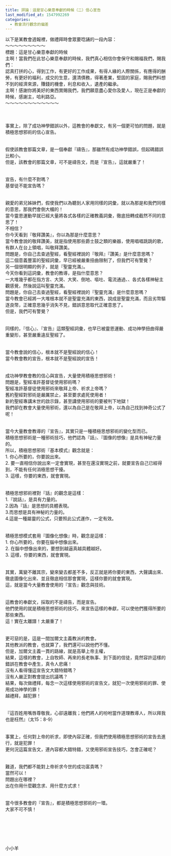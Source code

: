```yaml
---
title: 評論：這是甘心樂意奉獻的時候（二）信心宣告
last_modified_at: 1547992269
categories:
  - 教會流行觀念的偏差
---
```


以下是某教會週報裡，做禮拜時會眾要唸誦的一段內容：<br>～～～～～～～～～<br>標題：這是甘心樂意奉獻的時候<br>主啊！當我們在此甘心樂意奉獻的時候，我們真心相信你會保守和賜福我們，賜我們：<br>認真打拼的心，得到工作，有更好的工作成果，有得人緣的人際關係，有應得的酬勞，有更好的福利，成交的生意，還清債務，得著產業，堅固的家庭，賜我們料想不到的經濟來源，賺錢的機會，利息和收入，遺產的繼承。<br>主啊！感謝你將美好的東西賞賜我們，我們願意盡心愛你及愛人，現在正是奉獻的時候，感謝主，哈利路亞。<br>～～～～～～～～～～～～<br><!--more--><br><br><br>事實上，除了成功神學錯誤以外，這教會的奉獻文，有另一個更可怕的問題，就是積極思想邪術的信心宣告。<br><br><br>假使該教會那篇文章，是一個奉獻『禱告』，那雖然有成功神學錯誤，但起碼錯誤比較小。<br>但是，該教會的那篇文章，可不是禱告文，而是『宣告』，這就嚴重了！<br><br><br>宣告，有什麼不對嗎？<br>基督徒不能宣告嗎？<br><br><br>親愛的弟兄姊妹們，假使我們以為聽到人家用同樣的詞彙，就以為那是和我們同樣的意思，那我們會倒大楣的！<br>當今靈恩運動早就已經大量將各式各樣的正確教義詞彙，徹底扭轉成截然不同的意思了！<br>不相信？<br>你今天看到『敬拜讚美』，你以為那是什麼意思？<br>當今教會說的敬拜讚美，就是指使用那些爵士鼓之類的樂器，使用唱唱跳跳的歌，有群人在台上領唱，叫敬拜讚美。<br>問題是，你自己去查過聖經，看聖經裡說的『敬拜』『讚美』是什麼意思嗎？<br>這二個意義豐富的聖經詞彙，早已經被嚴重扭曲限制了，但我們可有警覺？<br>另一個很明顯的例子，就是『聖靈充滿』。<br>今天你看到這詞彙，教會的教導，是指什麼意思？<br>一大堆幾乎都在指方言、大哭、大笑、倒地、嘔吐、電流通過、、各式各樣神秘主觀感覺，然後說這叫聖靈充滿。<br>問題是，你自己去查過聖經，看聖經裡說的『聖靈充滿』是什麼意思嗎？<br>當今教會已經將一大堆根本就不是聖靈充滿的東西，說成是聖靈充滿，而且劣幣驅逐良幣，正確意思幾乎消失不見，錯誤意思取代正確意思了。<br>但是，我們可有警覺？<br><br><br>同樣的，『信心』、『宣告』這類聖經詞彙，也早已被靈恩運動、成功神學扭曲得嚴重變形，甚至嚴重違反聖經了。<br><br><br>當今教會說的信心，根本就不是聖經說的信心！<br>當今教會教的宣告，根本就不是聖經說的宣告！<br><br><br>成功神學教會教的信心與宣告，大量使用積極思想邪術！<br>問題是，聖經准許基督徒使用邪術嗎？<br>聖經准許基督徒使用邪術來敬拜上帝、祈求上帝嗎？<br>舊約聖經對邪術是嚴厲禁止，甚至要求處死使用者！<br>新約聖經專講末世的啟示錄，甚至講使用邪術的要被判下地獄！<br>我們卻在教會大量使用邪術，還以為自己是在敬拜上帝，以為自己找到神奇公式了呢！<br><br><br>當今大量教會教導的『宣告』，其實只是一種積極思想邪術的變化型而已。<br>積極思想邪術是一種邪術技巧，他們認為『話』、『圖像的想像』是具有神秘力量的。<br>所以，積極思想邪術『基本模式』觀念就是：<br>1. 你心所要的，你要說出來。<br>2. 要一直相信你說出來一定會實現，甚至在還沒實現之前，就要宣告自己已經得到，不能有任何消極思想干擾。<br>3. 這樣，你要的東西，就會實現。<br><br><br>積極思想邪術裡對『話』的觀念是這樣：<br>1.『說話』，是具有力量的。<br>2.因為『話』是思想的具體表現。<br>3.而思想是具有神秘的力量的。<br>4.這是一種屬靈的公式，只要照此公式運作，一定有效。<br><br><br>積極思想模式套用『圖像化想像』時，觀念是這樣：<br>1. 你心所要的，你要在腦中想像出來。<br>2. 在腦中想像出來的，要想到越逼真越具體越好。<br>3. 這樣，你要的東西，就會實現。<br><br><br>其實，萬變不離其宗，變來變去都差不多，反正就是將你要的東西，大聲講出來、徹底圖像化出來、並且徹底相信那會實現，這樣你要的就會實現。<br>這，就是當今大量教會使用的『宣告』觀念與技術。<br><br><br>這教會的奉獻文，採取的不是禱告，而是宣告。<br>他們使用的就是積極思想邪術的技巧，來宣告這樣的奉獻，可以使他們獲得所要的那些東西。<br>這！實在太離譜！太嚴重了！<br><br><br>更可惡的是，這是一間加爾文主義教派的教會。<br>其他教派的教會，也就算了，我們還可以說他們不懂。<br>但是，加爾文主義一貫的路線，就是高舉上帝主權，<br>結果，這樣的教會，上自牧師、再來的長老執事、到下面的信徒，竟然容許這樣的錯誤在教會中產生，真令人悲痛！<br>沒有人看得懂這宣告文大錯特錯嗎？<br>沒有人嚴正對教會提出抗議嗎？<br>結果，每次做禮拜，每念一次這樣使用邪術的宣告文，就犯一次使用邪術的罪、使用成功神學的罪！<br>越禮拜，越犯罪！<br><br><br>『這百姓用嘴唇尊敬我，心卻遠離我；他們將人的吩咐當作道理教導人，所以拜我也是枉然』（太15：8-9）<br><br><br>事實上，任何對上帝的祈求，即使內容正確，但我們使用積極思想邪術的宣告去進行，就是犯罪！<br>更何況這篇宣告文，連內容都大錯特錯，又使用邪術宣告技巧，怎會正確呢？<br><br><br>難道，我們都不能對上帝祈求今世的成功富貴嗎？<br>當然可以！<br>問題出在哪裡？<br>出在你用什麼觀念求、用什麼方式求！<br><br><br>當今很多教會的『宣告』，都是積極思想邪術的一環。<br>大家不可不慎！<br><br><br><br><br><br><br>小小羊<br><br><br><br><br><br><br><br><br>
